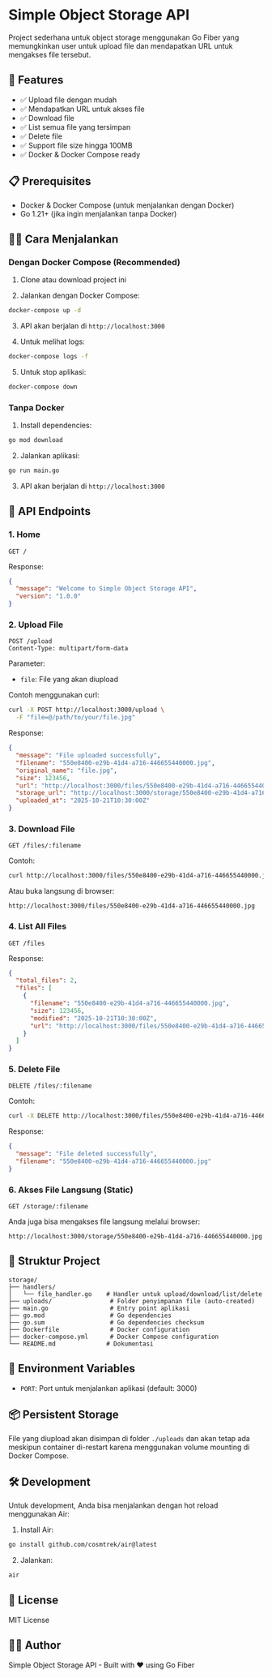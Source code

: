 # Simple Object Storage API

Project sederhana untuk object storage menggunakan Go Fiber yang memungkinkan user untuk upload file dan mendapatkan URL untuk mengakses file tersebut.

## 🚀 Features

- ✅ Upload file dengan mudah
- ✅ Mendapatkan URL untuk akses file
- ✅ Download file
- ✅ List semua file yang tersimpan
- ✅ Delete file
- ✅ Support file size hingga 100MB
- ✅ Docker & Docker Compose ready

## 📋 Prerequisites

- Docker & Docker Compose (untuk menjalankan dengan Docker)
- Go 1.21+ (jika ingin menjalankan tanpa Docker)

## 🏃‍♂️ Cara Menjalankan

### Dengan Docker Compose (Recommended)

1. Clone atau download project ini

2. Jalankan dengan Docker Compose:
```bash
docker-compose up -d
```

3. API akan berjalan di `http://localhost:3000`

4. Untuk melihat logs:
```bash
docker-compose logs -f
```

5. Untuk stop aplikasi:
```bash
docker-compose down
```

### Tanpa Docker

1. Install dependencies:
```bash
go mod download
```

2. Jalankan aplikasi:
```bash
go run main.go
```

3. API akan berjalan di `http://localhost:3000`

## 📝 API Endpoints

### 1. Home
```
GET /
```
Response:
```json
{
  "message": "Welcome to Simple Object Storage API",
  "version": "1.0.0"
}
```

### 2. Upload File
```
POST /upload
Content-Type: multipart/form-data
```

Parameter:
- `file`: File yang akan diupload

Contoh menggunakan curl:
```bash
curl -X POST http://localhost:3000/upload \
  -F "file=@/path/to/your/file.jpg"
```

Response:
```json
{
  "message": "File uploaded successfully",
  "filename": "550e8400-e29b-41d4-a716-446655440000.jpg",
  "original_name": "file.jpg",
  "size": 123456,
  "url": "http://localhost:3000/files/550e8400-e29b-41d4-a716-446655440000.jpg",
  "storage_url": "http://localhost:3000/storage/550e8400-e29b-41d4-a716-446655440000.jpg",
  "uploaded_at": "2025-10-21T10:30:00Z"
}
```

### 3. Download File
```
GET /files/:filename
```

Contoh:
```bash
curl http://localhost:3000/files/550e8400-e29b-41d4-a716-446655440000.jpg -o downloaded-file.jpg
```

Atau buka langsung di browser:
```
http://localhost:3000/files/550e8400-e29b-41d4-a716-446655440000.jpg
```

### 4. List All Files
```
GET /files
```

Response:
```json
{
  "total_files": 2,
  "files": [
    {
      "filename": "550e8400-e29b-41d4-a716-446655440000.jpg",
      "size": 123456,
      "modified": "2025-10-21T10:30:00Z",
      "url": "http://localhost:3000/files/550e8400-e29b-41d4-a716-446655440000.jpg"
    }
  ]
}
```

### 5. Delete File
```
DELETE /files/:filename
```

Contoh:
```bash
curl -X DELETE http://localhost:3000/files/550e8400-e29b-41d4-a716-446655440000.jpg
```

Response:
```json
{
  "message": "File deleted successfully",
  "filename": "550e8400-e29b-41d4-a716-446655440000.jpg"
}
```

### 6. Akses File Langsung (Static)
```
GET /storage/:filename
```

Anda juga bisa mengakses file langsung melalui browser:
```
http://localhost:3000/storage/550e8400-e29b-41d4-a716-446655440000.jpg
```

## 📁 Struktur Project

```
storage/
├── handlers/
│   └── file_handler.go    # Handler untuk upload/download/list/delete
├── uploads/                # Folder penyimpanan file (auto-created)
├── main.go                 # Entry point aplikasi
├── go.mod                  # Go dependencies
├── go.sum                  # Go dependencies checksum
├── Dockerfile              # Docker configuration
├── docker-compose.yml      # Docker Compose configuration
└── README.md              # Dokumentasi
```

## 🔧 Environment Variables

- `PORT`: Port untuk menjalankan aplikasi (default: 3000)

## 📦 Persistent Storage

File yang diupload akan disimpan di folder `./uploads` dan akan tetap ada meskipun container di-restart karena menggunakan volume mounting di Docker Compose.

## 🛠 Development

Untuk development, Anda bisa menjalankan dengan hot reload menggunakan Air:

1. Install Air:
```bash
go install github.com/cosmtrek/air@latest
```

2. Jalankan:
```bash
air
```

## 📄 License

MIT License

## 👨‍💻 Author

Simple Object Storage API - Built with ❤️ using Go Fiber
